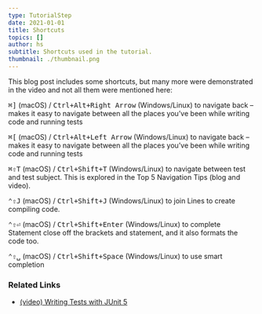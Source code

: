 ```yaml
---
type: TutorialStep
date: 2021-01-01
title: Shortcuts
topics: []
author: hs
subtitle: Shortcuts used in the tutorial.
thumbnail: ./thumbnail.png
---
```


This blog post includes some shortcuts, but many more were demonstrated in the video and not all them were mentioned here:

<kbd>⌘\]</kbd> (macOS) / <kbd>Ctrl+Alt+Right Arrow</kbd> (Windows/Linux) to navigate back – makes it easy to navigate between all the places you’ve been while writing code and running tests

<kbd>⌘\[</kbd> (macOS) / <kbd>Ctrl+Alt+Left Arrow</kbd> (Windows/Linux) to navigate back – makes it easy to navigate between all the places you’ve been while writing code and running tests

<kbd>⌘⇧T</kbd> (macOS) / <kbd>Ctrl+Shift+T</kbd> (Windows/Linux) to navigate between test and test subject. This is explored in the Top 5 Navigation Tips (blog and video).

<kbd>⌃⇧J</kbd> (macOS) / <kbd>Ctrl+Shift+J</kbd> (Windows/Linux) to join Lines to create compiling code.

<kbd>⌃⇧⏎</kbd> (macOS) / <kbd>Ctrl+Shift+Enter</kbd> (Windows/Linux) to complete Statement close off the brackets and statement, and it also formats the code too.

<kbd>⌃⇧␣</kbd> (macOS) / <kbd>Ctrl+Shift+Space</kbd> (Windows/Linux) to use smart completion

### Related Links

- [(video) Writing Tests with JUnit 5](https://www.youtube.com/watch?v=we3zJE3hlWE)
